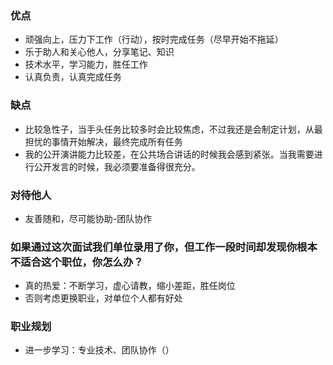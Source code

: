 ### 优点
- 顽强向上，压力下工作（行动），按时完成任务（尽早开始不拖延）
- 乐于助人和关心他人，分享笔记、知识
- 技术水平，学习能力，胜任工作
- 认真负责，认真完成任务
### 缺点
- 比较急性子，当手头任务比较多时会比较焦虑，不过我还是会制定计划，从最担忧的事情开始解决，最终完成所有任务
- 我的公开演讲能力比较差，在公共场合讲话的时候我会感到紧张。当我需要进行公开发言的时候，我必须要准备得很充分。
### 对待他人
- 友善随和，尽可能协助-团队协作
### 如果通过这次面试我们单位录用了你，但工作一段时间却发现你根本不适合这个职位，你怎么办？
- 真的热爱：不断学习，虚心请教，缩小差距，胜任岗位
- 否则考虑更换职业，对单位个人都有好处
### 职业规划
- 进一步学习：专业技术、团队协作（）
